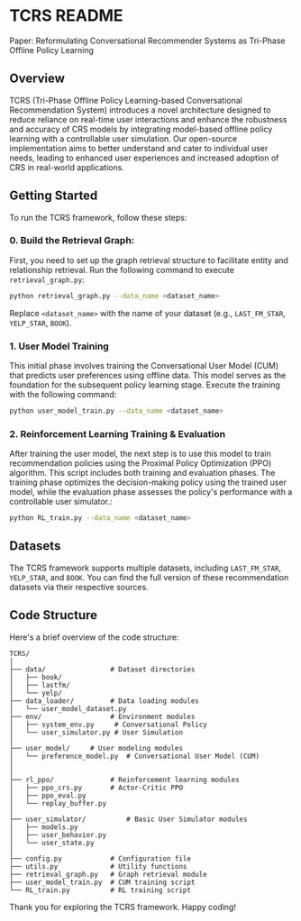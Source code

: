 # TCRS README
Paper: Reformulating Conversational Recommender Systems as Tri-Phase Offline Policy Learning


## Overview

TCRS (Tri-Phase Offline Policy Learning-based Conversational Recommendation System) introduces a novel architecture designed to reduce reliance on real-time user interactions and enhance the robustness and accuracy of CRS models by integrating model-based offline policy learning with a controllable user simulation.  Our open-source implementation aims to better understand and cater to individual user needs, leading to enhanced user experiences and increased adoption of CRS in real-world applications.


<!-- ## Prerequisites

Before you begin, ensure you have installed the following:

- Python >= 3.6
- Numpy >= 1.12
- PyTorch >= 1.0 -->


## Getting Started

To run the TCRS framework, follow these steps:

### 0. Build the Retrieval Graph:

First, you need to set up the graph retrieval structure to facilitate entity and relationship retrieval. Run the following command to execute `retrieval_graph.py`:

```bash
python retrieval_graph.py --data_name <dataset_name>
```

Replace `<dataset_name>` with the name of your dataset (e.g., `LAST_FM_STAR`, `YELP_STAR`, `BOOK`).


### 1. User Model Training

This initial phase involves training the Conversational User Model (CUM) that predicts user preferences using offline data. This model serves as the foundation for the subsequent policy learning stage. Execute the training with the following command:

```bash
python user_model_train.py --data_name <dataset_name> 
```

### 2. Reinforcement Learning Training & Evaluation
After training the user model, the next step is to use this model to train recommendation policies using the Proximal Policy Optimization (PPO) algorithm. This script includes both training and evaluation phases. The training phase optimizes the decision-making policy using the trained user model, while the evaluation phase assesses the policy's performance with a controllable user simulator.:

```bash
python RL_train.py --data_name <dataset_name> 
```


## Datasets

The TCRS framework supports multiple datasets, including `LAST_FM_STAR`, `YELP_STAR`, and `BOOK`. You can find the full version of these recommendation datasets via their respective sources.

## Code Structure

Here's a brief overview of the code structure:

```
TCRS/
│
├── data/                # Dataset directories
│   ├── book/
│   ├── lastfm/
│   └── yelp/
├── data_loader/         # Data loading modules
│   └── user_model_dataset.py
├── env/                 # Environment modules
│   ├── system_env.py     # Conversational Policy 
│   └── user_simulator.py # User Simulation
│
├── user_model/     # User modeling modules
│   └── preference_model.py  # Conversational User Model (CUM)
│   
│
├── rl_ppo/              # Reinforcement learning modules
│   ├── ppo_crs.py       # Actor-Critic PPO
│   ├── ppo_eval.py
│   └── replay_buffer.py
│
├── user_simulator/          # Basic User Simulator modules
│   ├── models.py
│   ├── user_behavior.py
│   └── user_state.py
│
├── config.py            # Configuration file
├── utils.py             # Utility functions
├── retrieval_graph.py   # Graph retrieval module
├── user_model_train.py  # CUM training script
└── RL_train.py          # RL training script
```

<!-- ## Citation

If you find the TCRS framework useful in your research, please consider citing our paper:

```bibtex
@inproceedings{anonymous2024,
  title={Reformulating Conversational Recommender Systems as Tri-Phase Offline Policy Learning},
  author={Anonymous Author(s)},
  booktitle={},
  year={2024}
}
``` -->

<!-- ## License

The TCRS framework is released under the MIT License. See the LICENSE file for details. -->

<!-- ## Contact

For any questions or inquiries, please reach out to us at [xxx](mailto:xxx). We're here to help!

--- -->

Thank you for exploring the TCRS framework. Happy coding!